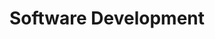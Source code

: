 ---
layout: category
title: Software Development
permalink: /category/softwaredev
category: SoftwareDev
---